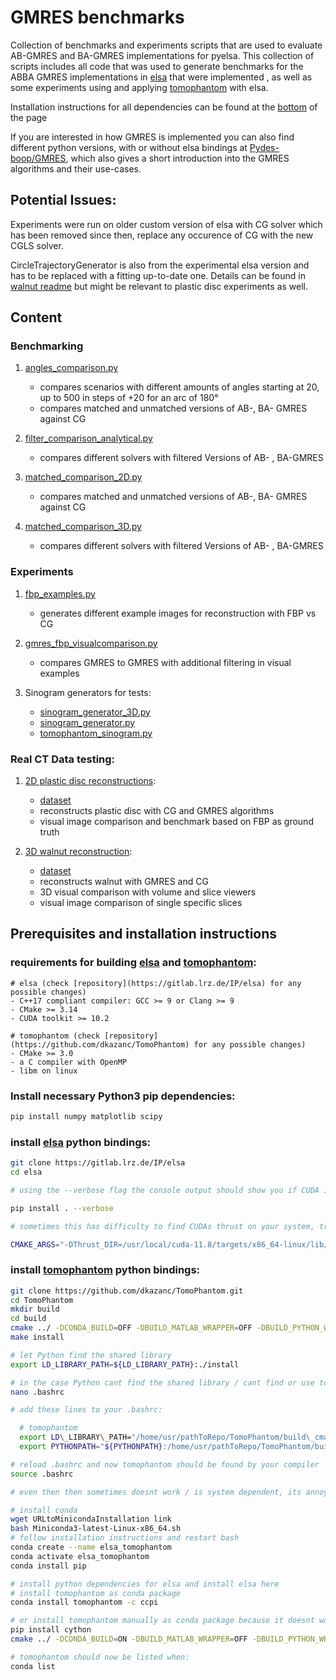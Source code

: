 # GMRES benchmarks

Collection of benchmarks and experiments scripts that are used to evaluate AB-GMRES and BA-GMRES implementations for pyelsa. This collection of scripts includes all code that was used to generate benchmarks for the ABBA GMRES implementations in [elsa](https://gitlab.lrz.de/IP/elsa) that were implemented , as well as some experiments using and applying [tomophantom](https://github.com/dkazanc/TomoPhantom) with elsa.

Installation instructions for all dependencies can be found at the [bottom](#prerequisites-and-installation-instructions) of the page

If you are interested in how GMRES is implemented you can also find different python versions, with or without elsa bindings at [Pydes-boop/GMRES](https://github.com/Pydes-boop/GMRES), which also gives a short introduction into the GMRES algorithms and their use-cases.

## Potential Issues:

Experiments were run on older custom version of elsa with CG solver which has been removed since then, replace any occurence of CG with the new CGLS solver.

CircleTrajectoryGenerator is also from the experimental elsa version and has to be replaced with a fitting up-to-date one. Details can be found in [walnut readme](real_ct_data/walnut/README.md) but might be relevant to plastic disc experiments as well.

## Content

### Benchmarking
   

1.   [angles_comparison.py](benchmarking/angles_comparison.py)
     - compares scenarios with different amounts of angles starting at 20, up to 500 in steps of +20 for an arc of 180°
     - compares matched and unmatched versions of AB-, BA- GMRES against CG
     
1.   [filter_comparison_analytical.py](benchmarking/filter_comparison_analytical.py)
     - compares different solvers with filtered Versions of AB- , BA-GMRES 

3.   [matched_comparison_2D.py](benchmarking/matched_comparison_2D.py)
     - compares matched and unmatched versions of AB-, BA- GMRES against CG  
     
4.   [matched_comparison_3D.py](benchmarking/matched_comparison_3D.py)
     - compares different solvers with filtered Versions of AB- , BA-GMRES


### Experiments

1.   [fbp_examples.py](experiments/fbp_examples.py)
     - generates different example images for reconstruction with FBP vs CG
     
2.   [gmres_fbp_visualcomparison.py](experiments/gmres_fbp_visualcomparison.py)
     - compares GMRES to GMRES with additional filtering in visual examples
     
3.   Sinogram generators for tests:
     - [sinogram_generator_3D.py](experiments/sinogram_generator_3D.py)
     - [sinogram_generator.py](experiments/sinogram_generator.py)
     - [tomophantom_sinogram.py](experiments/tomophantom_sinogram.py)
     

### Real CT Data testing:

1. [2D plastic disc reconstructions](real_ct_data/plastic_disc/):
     - [dataset](https://zenodo.org/record/6984868)
     - reconstructs plastic disc with CG and GMRES algorithms
     - visual image comparison and benchmark based on FBP as ground truth

2. [3D walnut reconstruction](real_ct_data/walnut/):
     - [dataset](https://zenodo.org/record/6986012)
     - reconstructs walnut with GMRES and CG
     - 3D visual comparison with volume and slice viewers
     - visual image comparison of single specific slices

## Prerequisites and installation instructions

### requirements for building [elsa](https://gitlab.lrz.de/IP/elsa) and [tomophantom](https://github.com/dkazanc/TomoPhantom):

```
# elsa (check [repository](https://gitlab.lrz.de/IP/elsa) for any possible changes)
- C++17 compliant compiler: GCC >= 9 or Clang >= 9
- CMake >= 3.14
- CUDA toolkit >= 10.2
```

```
# tomophantom (check [repository](https://github.com/dkazanc/TomoPhantom) for any possible changes)
- CMake >= 3.0
- a C compiler with OpenMP
- libm on linux
```

### Install necessary Python3 pip dependencies:

```bash
pip install numpy matplotlib scipy
```

### install [elsa](https://gitlab.lrz.de/IP/elsa) python bindings:

```bash
git clone https://gitlab.lrz.de/IP/elsa
cd elsa

# using the --verbose flag the console output should show you if CUDA is enabled

pip install . --verbose

# sometimes this has difficulty to find CUDAs thrust on your system, try linking your CUDA directory for CMake:

CMAKE_ARGS="-DThrust_DIR=/usr/local/cuda-11.8/targets/x86_64-linux/lib/cmake/thrust" pip install . --verbose
```

### install [tomophantom](https://github.com/dkazanc/TomoPhantom) python bindings:

```bash
git clone https://github.com/dkazanc/TomoPhantom.git
cd TomoPhantom
mkdir build
cd build
cmake ../ -DCONDA_BUILD=OFF -DBUILD_MATLAB_WRAPPER=OFF -DBUILD_PYTHON_WRAPPER=ON -DCMAKE_BUILD_TYPE=Release -DCMAKE_INSTALL_PREFIX=./install
make install

# let Python find the shared library
export LD_LIBRARY_PATH=${LD_LIBRARY_PATH}:./install

# in the case Python cant find the shared library / cant find or use tomophantom using the export (such was the case for me)
nano .bashrc

# add these lines to your .bashrc:

  # tomophantom
  export LD\_LIBRARY\_PATH="/home/usr/pathToRepo/TomoPhantom/build\_cmake/install/python:$LD\_LIBRARY\_PATH"
  export PYTHONPATH="${PYTHONPATH}:/home/usr/pathToRepo/TomoPhantom/build\_cmake/install/python"

# reload .bashrc and now tomophantom should be found by your compiler
source .bashrc

# even then then sometimes doesnt work / is system dependent, its annoying try getting it from conda ([conda cheatsheet](https://docs.conda.io/projects/conda/en/latest/user-guide/cheatsheet.html))

# install conda
wget URLtoMinicondaInstallation link
bash Miniconda3-latest-Linux-x86_64.sh
# follow installation instructions and restart bash
conda create --name elsa_tomophantom
conda activate elsa_tomophantom
conda install pip

# install python dependencies for elsa and install elsa here
# install tomophantom as conda package
conda install tomophantom -c ccpi

# or install tomophantom manually as conda package because it doesnt work sometimes, because of weird libgcc errors
pip install cython
cmake ../ -DCONDA_BUILD=ON -DBUILD_MATLAB_WRAPPER=OFF -DBUILD_PYTHON_WRAPPER=ON -DCMAKE_BUILD_TYPE=Release -DCMAKE_INSTALL_PREFIX=./install

# tomophantom should now be listed when:
conda list
```
